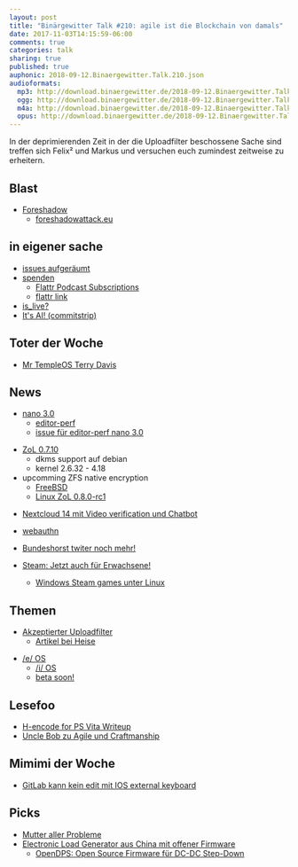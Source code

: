 ```yaml
---
layout: post
title: "Binärgewitter Talk #210: agile ist die Blockchain von damals"
date: 2017-11-03T14:15:59-06:00
comments: true
categories: talk
sharing: true
published: true
auphonic: 2018-09-12.Binaergewitter.Talk.210.json
audioformats:
  mp3: http://download.binaergewitter.de/2018-09-12.Binaergewitter.Talk.210.mp3
  ogg: http://download.binaergewitter.de/2018-09-12.Binaergewitter.Talk.210.ogg
  m4a: http://download.binaergewitter.de/2018-09-12.Binaergewitter.Talk.210.m4a
  opus: http://download.binaergewitter.de/2018-09-12.Binaergewitter.Talk.210.opus
---
```

In der deprimierenden Zeit in der die Uploadfilter beschossene Sache sind treffen sich Felix² und Markus und versuchen euch zumindest zeitweise zu erheitern.

## Blast
- [Foreshadow]( https://www.golem.de/news/foreshadow-l1tf-intel-cpus-ermoeglichten-unberechtigtes-auslesen-von-speicher-1808-136008.html )
  - [foreshadowattack.eu]( https://foreshadowattack.eu/ )


## in eigener sache
- [issues aufgeräumt]( https://github.com/Binaergewitter/serious-bg/issues )
- [spenden]( https://blog.binaergewitter.de/pages/spenden )
  * [Flattr Podcast Subscriptions](https://blog.flattr.com/2018/09/podcast-contributions/ )
  * [flattr link]( https://flattr.com/podcast/binrgewitter )
- [is_live?]( https://github.com/Binaergewitter/serious-bg/commit/d17676d3082e23a1daf2b3e36b8484df8d01d77c )
- [It's AI! (commitstrip)]( http://www.commitstrip.com/en/2018/09/11/its-not-an-app/? )

## Toter der Woche
- [Mr TempleOS Terry Davis]( https://developers.slashdot.org/story/18/09/08/037245/creator-of-templeos-terry-davis-has-passed-away )

## News
* [nano 3.0]( https://www.heise.de/developer/meldung/Texteditor-Nano-Schnell-schneller-Release-3-0-4158666.html )
   - [editor-perf]( https://github.com/jhallen/joes-sandbox/tree/master/editor-perf )
   - [issue für editor-perf nano 3.0]( https://github.com/jhallen/joes-sandbox/issues/31 )
- [ZoL 0.7.10]( https://github.com/zfsonlinux/zfs/releases/tag/zfs-0.7.10 )
  * dkms support auf debian 
  * kernel 2.6.32 - 4.18
- upcomming ZFS native encryption
  * [FreeBSD]( https://lists.freebsd.org/pipermail/freebsd-current/2018-August/070832.html )
  * [Linux ZoL 0.8.0-rc1]( https://github.com/zfsonlinux/zfs/releases/tag/zfs-0.8.0-rc1 )
* [Nextcloud 14 mit Video verification und Chatbot]( 
https://nextcloud.com/blog/nextcloud-14-now-available-with-video-verification-signaltelegram-2fa-support-improved-collaboration-and-gdpr-compliance/ )
- [webauthn]( 
https://www.zdnet.com/article/worries-arise-about-security-of-new-webauthn-protocol/ )

- [Bundeshorst twiter noch mehr!]( https://www.heise.de/newsticker/meldung/Bundesinnenminister-Seehofer-twittert-jetzt-Redaktion-ueberfordert-4162117.html )
- [Steam: Jetzt auch für Erwachsene!]( https://www.heise.de/newsticker/meldung/Erstes-unzensiertes-Erotik-Spiel-auf-Steam-verfuegbar-4162175.html )
  - [Windows Steam games unter Linux]( https://www.heise.de/newsticker/meldung/Steam-Windows-Spiele-laufen-jetzt-auch-unter-Linux-4143339.html )

## Themen

- [Akzeptierter Uploadfilter]( https://juliareda.eu/2018/09/ep-pro-uploadfilter-leistungsschutzrecht/ ) 
  * [Artikel bei Heise]( https://www.heise.de/newsticker/meldung/EU-Parlament-Plattformen-haften-fuer-Urheberrechtsverletzungen-der-Nutzer-4162837.html )

* [/e/ OS]( https://e.foundation/mobile-phone-os/ )
  - [/i/ OS]( https://e.foundation/e-story/ )
  - [beta soon!]( https://medium.com/@gael_duval/e-first-beta-soon-to-be-released-82d7ec950dd )

## Lesefoo
- [H-encode for PS Vita Writeup]( https://github.com/TheOfficialFloW/h-encore/blob/master/WRITE-UP.md )
- [Uncle Bob zu Agile und Craftmanship]( http://blog.cleancoder.com/uncle-bob/2018/08/28/CraftsmanshipMovement.html )

## Mimimi der Woche
- [GitLab kann kein edit mit IOS external keyboard]( https://gitlab.com/gitlab-org/gitlab-ce/issues/51270 )

## Picks
- [Mutter aller Probleme](http://Mutterallerprobleme.de )
- [Electronic Load Generator aus China mit offener Firmware]( https://hackaday.com/2018/09/06/zpb30a1-electronic-load-gets-an-open-firmware/ )
  - [OpenDPS: Open Source Firmware für DC-DC Step-Down]( https://github.com/kanflo/opendps )


